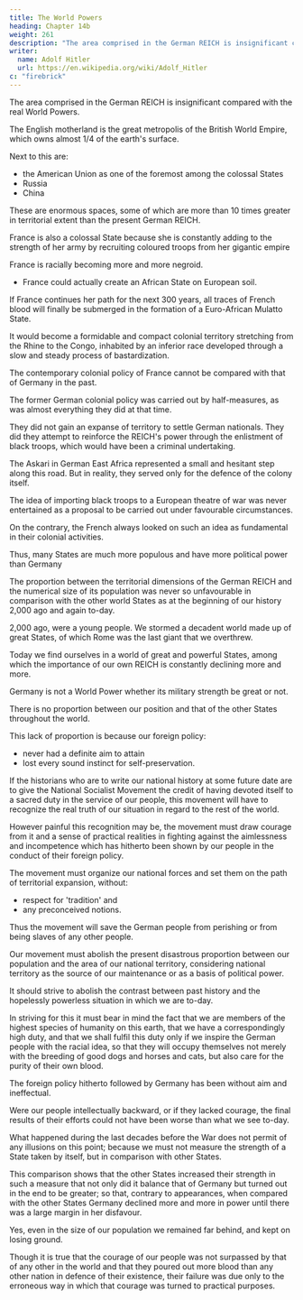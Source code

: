 ```yaml
---
title: The World Powers
heading: Chapter 14b
weight: 261
description: "The area comprised in the German REICH is insignificant compared with the real World Powers."
writer:
  name: Adolf Hitler
  url: https://en.wikipedia.org/wiki/Adolf_Hitler
c: "firebrick"
---
```




The area comprised in the German REICH is insignificant compared with the real World Powers. 

<!-- England must not be cited here as an example to contradict this statement; for  -->

The English motherland is the great metropolis of the British World Empire, which owns almost 1/4 of the earth's surface. 

Next to this are:
- the American Union as one of the foremost among the colossal States
- Russia
- China

These are enormous spaces, some of which are more than 10 times greater in territorial extent than the present German REICH.

France is also a colossal State because she is constantly adding to the strength of her army by recruiting coloured troops from her gigantic empire

France is racially becoming more and more negroid.
- France could actually create an African State on European soil. 
<!-- , so much so that now one can actually speak of the creation of -->

If France continues her path for the next 300 years, all traces of French blood will finally be submerged in the formation of a Euro-African Mulatto State. 

<!-- develops along the lines it has taken in our day, and should that development  -->

It would become a formidable and compact colonial territory stretching from the Rhine to the Congo, inhabited by an inferior race developed through a slow and steady process of bastardization.

<!-- That process distinguishes French colonial policy from the policy followed by the old Germany. -->

The contemporary colonial policy of France cannot be compared with that of Germany in the past. 

The former German colonial policy was carried out by half-measures, as was almost everything they did at that time. 

They did not gain an expanse of territory to settle German nationals. They did they attempt to reinforce the REICH's power through the enlistment of black troops, which would have been a criminal undertaking. 

The Askari in German East Africa represented a small and hesitant step along this road. But in reality, they served only for the defence of the colony itself. 

The idea of importing black troops to a European theatre of war was never entertained as a proposal to be carried out under favourable circumstances.

<!-- --apart entirely from the practical impossibility of this in the World War-- -->

On the contrary, the French always looked on such an idea as fundamental in their colonial activities.

Thus, many States are much more populous and have more political power than Germany 

The proportion between the territorial dimensions of the German REICH and the numerical size of its population was never so unfavourable in comparison with the other world States as at the beginning of our history 2,000 ago and again to-day. 


2,000 ago, were a young people. We stormed a decadent world made up of great States, of which Rome was the last giant that we overthrew. 

Today we find ourselves in a world of great and powerful States, among which the importance of our own REICH is constantly declining more and more. 

<!-- We must always face this bitter truth with clear and calm minds. We must study the area and population of the German REICH in relation to the other States and compare them down through the centuries. Then we shall find that, as I have said,  -->

Germany is not a World Power whether its military strength be great or not. 

There is no proportion between our position and that of the other States throughout the world.

This lack of proportion is because our foreign policy:
- never had a definite aim to attain
- lost every sound instinct for self-preservation.

If the historians who are to write our national history at some future date are to give the
National Socialist Movement the credit of having devoted itself to a sacred duty in the
service of our people, this movement will have to recognize the real truth of our
situation in regard to the rest of the world. 

However painful this recognition may be, the movement must draw courage from it and a sense of practical realities in fighting against the aimlessness and incompetence which has hitherto been shown by our
people in the conduct of their foreign policy. 

The movement must organize our national forces and set them on the path of territorial expansion, without:
- respect for 'tradition' and
- any preconceived notions.

<!-- restriction which is the bane of our national life to-day, and win new territory for them. -->

Thus the movement will save the German people from perishing or from being slaves of any other people.

Our movement must abolish the present disastrous proportion between our population and the area of our national territory, considering national territory as the source of our maintenance or as a basis of political power. 

It should strive to abolish the contrast between past history and the hopelessly powerless situation in
which we are to-day. 

In striving for this it must bear in mind the fact that we are members of the highest species of humanity on this earth, that we have a correspondingly high duty, and that we shall fulfil this duty only if we inspire the German people with the racial idea, so that they will occupy themselves not merely with the breeding of good dogs and horses and cats, but also care for the purity of their own blood.

The foreign policy hitherto followed by Germany has been without aim and ineffectual.

Were our people intellectually backward, or if they lacked courage, the final results of their efforts could not have been worse than what we see to-day. 

What happened during the last decades before the War does not permit of any illusions on this point; because we must not measure the strength of a State taken by itself, but in comparison with other States. 

This comparison shows that the other States increased their strength in such a measure that not only did it balance that of Germany but turned out in the end to be greater; so that, contrary to appearances, when compared with the other States Germany declined more and more in power until there was a large margin in her disfavour. 

Yes, even in the size of our population we remained far behind, and kept on losing ground. 

Though it is true that the courage of our people was not surpassed by that of any other in the world and that they poured  out more blood than any other nation in defence of their existence, their failure was due
only to the erroneous way in which that courage was turned to practical purposes.

